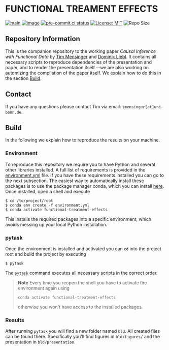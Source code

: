 # FUNCTIONAL TREAMENT EFFECTS

[![main](https://github.com/timmens/functional-treatment-effects/actions/workflows/main.yml/badge.svg)](https://github.com/timmens/functional-treatment-effects/actions/workflows/main.yml)
[![image](https://codecov.io/gh/timmens/functional-treatment-effects/branch/main/graph/badge.svg)](https://codecov.io/gh/timmens/functional-treatment-effects)
[![pre-commit.ci status](https://results.pre-commit.ci/badge/github/timmens/functional-treatment-effects/main.svg)](https://results.pre-commit.ci/latest/github/timmens/functional-treatment-effects/main)
[![License: MIT](https://img.shields.io/badge/License-MIT-yellow.svg)](https://opensource.org/licenses/MIT)
![Repo Size](https://img.shields.io/github/repo-size/timmens/functional-treatment-effects)

## Repository Information

This is the companion repository to the working paper *Causal Inference with Functional
Data* by [Tim Mensinger](https://www.tmensinger.com) and
[Dominik Liebl](https://www.dliebl.com/). It contains all necessary scripts to reproduce
dependencies of the presentation and paper, and to render the presentation itself --we
are also working on automizing the compilation of the paper itself. We explain how to do
this in the section [Build](#build).

## Contact

If you have any questions please contact Tim via email: `tmensinger[at]uni-bonn.de`.

## Build

In the following we explain how to reproduce the results on your machine.

### Environment

To reproduce this repository we require you to have Python and several other libraries
installed. A full list of requirements is provided in the
[environment.yml](./environment.yml) file. If you have these requirements installed you
can go to the next subsection. The easiest way to automatically install these packages
is to use the package manager conda, which you can install
[here](https://docs.conda.io/en/latest/miniconda.html). Once installed, open a shell and
execute

```console
$ cd /to/project/root
$ conda env create -f environment.yml
$ conda activate functional-treatment-effects
```

This installs the required packages into a specific environment, which avoids messing up
your local Python installation.

### pytask

Once the environment is installed and activated you can `cd` into the project root and
build the project by executing

```console
$ pytask
```

The [`pytask`](https://github.com/pytask-dev/pytask) command executes all necessary
scripts in the correct order.

> **Note** Every time you reopen the shell you have to activate the environment again
> using
>
> ```console
> conda activate functional-treatment-effects
> ```
>
> otherwise you won't have access to the installed packages.

### Results

After running `pytask` you will find a new folder named `bld`. All created files can be
found there. Specifically you'll find figures in `bld/figures/` and the presentation in
`bld/presentation`.
